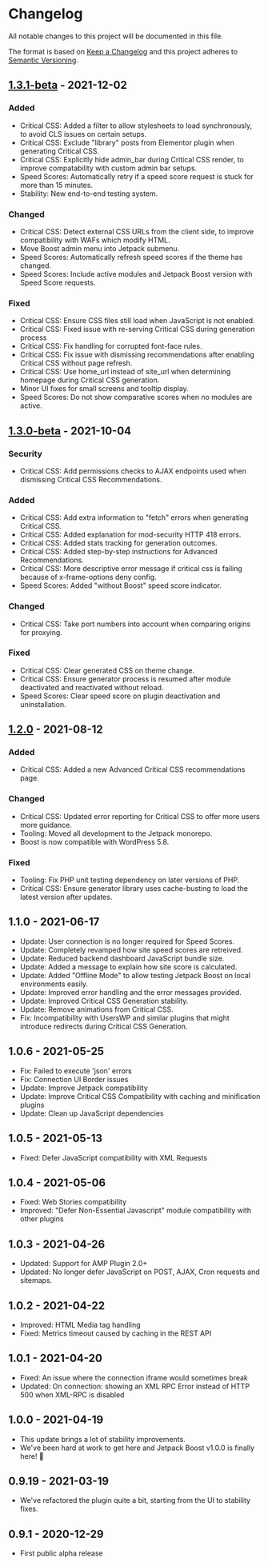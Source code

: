# Changelog

All notable changes to this project will be documented in this file.

The format is based on [Keep a Changelog](https://keepachangelog.com/en/1.0.0/)
and this project adheres to [Semantic Versioning](https://semver.org/spec/v2.0.0.html).

## [1.3.1-beta] - 2021-12-02
### Added
- Critical CSS: Added a filter to allow stylesheets to load synchronously, to avoid CLS issues on certain setups.
- Critical CSS: Exclude "library" posts from Elementor plugin when generating Critical CSS.
- Critical CSS: Explicitly hide admin_bar during Critical CSS render, to improve compatability with custom admin bar setups.
- Speed Scores: Automatically retry if a speed score request is stuck for more than 15 minutes.
- Stability: New end-to-end testing system.

### Changed
- Critical CSS: Detect external CSS URLs from the client side, to improve compatibility with WAFs which modify HTML.
- Move Boost admin menu into Jetpack submenu.
- Speed Scores: Automatically refresh speed scores if the theme has changed.
- Speed Scores: Include active modules and Jetpack Boost version with Speed Score requests.

### Fixed
- Critical CSS: Ensure CSS files still load when JavaScript is not enabled.
- Critical CSS: Fixed issue with re-serving Critical CSS during generation process
- Critical CSS: Fix handling for corrupted font-face rules.
- Critical CSS: Fix issue with dismissing recommendations after enabling Critical CSS without page refresh.
- Critical CSS: Use home_url instead of site_url when determining homepage during Critical CSS generation.
- Minor UI fixes for small screens and tooltip display.
- Speed Scores: Do not show comparative scores when no modules are active.

## [1.3.0-beta] - 2021-10-04
### Security
- Critical CSS: Add permissions checks to AJAX endpoints used when dismissing Critical CSS Recommendations.

### Added
- Critical CSS: Add extra information to "fetch" errors when generating Critical CSS.
- Critical CSS: Added explanation for mod-security HTTP 418 errors.
- Critical CSS: Added stats tracking for generation outcomes.
- Critical CSS: Added step-by-step instructions for Advanced Recommendations.
- Critical CSS: More descriptive error message if critical css is failing because of x-frame-options deny config.
- Speed Scores: Added "without Boost" speed score indicator.

### Changed
- Critical CSS: Take port numbers into account when comparing origins for proxying.

### Fixed
- Critical CSS: Clear generated CSS on theme change.
- Critical CSS: Ensure generator process is resumed after module deactivated and reactivated without reload.
- Speed Scores: Clear speed score on plugin deactivation and uninstallation.

## [1.2.0] - 2021-08-12
### Added
- Critical CSS: Added a new Advanced Critical CSS recommendations page.

### Changed
- Critical CSS: Updated error reporting for Critical CSS to offer more users more guidance.
- Tooling: Moved all development to the Jetpack monorepo.
- Boost is now compatible with WordPress 5.8.

### Fixed
- Tooling: Fix PHP unit testing dependency on later versions of PHP.
- Critical CSS: Ensure generator library uses cache-busting to load the latest version after updates.

## 1.1.0 - 2021-06-17

- Update: User connection is no longer required for Speed Scores.
- Update: Completely revamped how site speed scores are retreived.
- Update: Reduced backend dashboard JavaScript bundle size.
- Update: Added a message to explain how site score is calculated.
- Update: Added "Offline Mode" to allow testing Jetpack Boost on local environments easily.
- Update: Improved error handling and the error messages provided.
- Update: Improved Critical CSS Generation stability.
- Update: Remove animations from Critical CSS.
- Fix: Incompatibility with UsersWP and similar plugins that might introduce redirects during Critical CSS Generation.

## 1.0.6 - 2021-05-25

- Fix: Failed to execute 'json' errors
- Fix: Connection UI Border issues
- Update: Improve Jetpack compatibility
- Update: Improve Critical CSS Compatibility with caching and minification plugins
- Update: Clean up JavaScript dependencies

## 1.0.5 - 2021-05-13

- Fixed: Defer JavaScript compatibility with XML Requests

## 1.0.4 - 2021-05-06

- Fixed: Web Stories compatibility
- Improved: "Defer Non-Essential Javascript" module compatibility with other plugins

## 1.0.3 - 2021-04-26

- Updated: Support for AMP Plugin 2.0+
- Updated: No longer defer JavaScript on POST, AJAX, Cron requests and sitemaps.

## 1.0.2 - 2021-04-22

- Improved: HTML Media tag handling
- Fixed: Metrics timeout caused by caching in the REST API

## 1.0.1 - 2021-04-20

- Fixed: An issue where the connection iframe would sometimes break
- Updated: On connection: showing an XML RPC Error instead of HTTP 500 when XML-RPC is disabled

## 1.0.0 - 2021-04-19

- This update brings a lot of stability improvements.
- We've been hard at work to get here and Jetpack Boost v1.0.0 is finally here! 🎉

## 0.9.19 - 2021-03-19

- We've refactored the plugin quite a bit, starting from the UI to stability fixes.

## 0.9.1 - 2020-12-29

- First public alpha release

[1.3.1-beta]: https://github.com/Automattic/jetpack-boost-production/compare/v1.3.0-beta...v1.3.1-beta
[1.3.0-beta]: https://github.com/Automattic/jetpack-boost-production/compare/v1.2.0...v1.3.0-beta
[1.2.0]: https://github.com/Automattic/jetpack-boost-production/compare/v1.1.0...v1.2.0-beta
